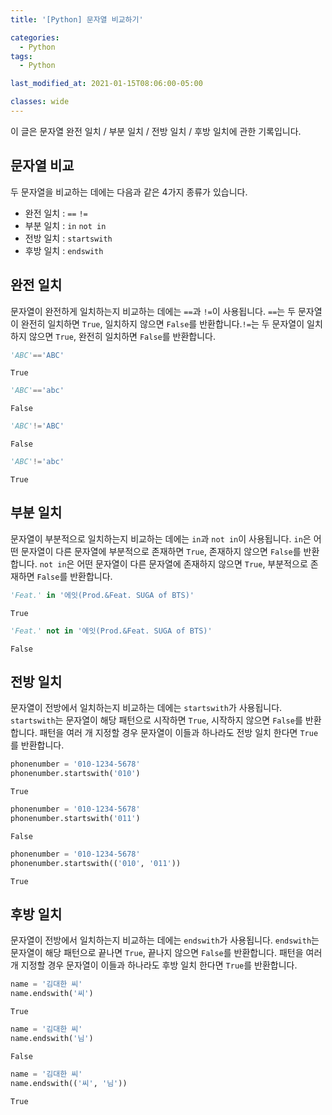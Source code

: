 ```yaml
---
title: '[Python] 문자열 비교하기'

categories:
  - Python
tags:
  - Python

last_modified_at: 2021-01-15T08:06:00-05:00

classes: wide
---
```


이 글은 문자열 완전 일치 / 부분 일치 / 전방 일치 / 후방 일치에 관한 기록입니다.

## 문자열 비교

두 문자열을 비교하는 데에는 다음과 같은 4가지 종류가 있습니다.

- 완전 일치 : `==` `!=`
- 부분 일치 : `in` `not in`
- 전방 일치 : `startswith`
- 후방 일치 : `endswith`

## 완전 일치

문자열이 완전하게 일치하는지 비교하는 데에는 `==`과 `!=`이 사용됩니다. `==`는 두 문자열이 완전히 일치하면 `True`, 일치하지 않으면 `False`를 반환합니다.`!=`는 두 문자열이 일치하지 않으면 `True`, 완전히 일치하면 `False`를 반환합니다.

```python
'ABC'=='ABC'
```

    True

```python
'ABC'=='abc'
```

    False

```python
'ABC'!='ABC'
```

    False

```python
'ABC'!='abc'
```

    True

## 부분 일치

문자열이 부분적으로 일치하는지 비교하는 데에는 `in`과 `not in`이 사용됩니다. `in`은 어떤 문자열이 다른 문자열에 부분적으로 존재하면 `True`, 존재하지 않으면 `False`를 반환합니다. `not in`은 어떤 문자열이 다른 문자열에 존재하지 않으면 `True`, 부분적으로 존재하면 `False`를 반환합니다.

```python
'Feat.' in '에잇(Prod.&Feat. SUGA of BTS)'
```

    True

```python
'Feat.' not in '에잇(Prod.&Feat. SUGA of BTS)'
```

    False

## 전방 일치

문자열이 전방에서 일치하는지 비교하는 데에는 `startswith`가 사용됩니다. `startswith`는 문자열이 해당 패턴으로 시작하면 `True`, 시작하지 않으면 `False`를 반환합니다. 패턴을 여러 개 지정할 경우 문자열이 이들과 하나라도 전방 일치 한다면 `True`를 반환합니다.

```python
phonenumber = '010-1234-5678'
phonenumber.startswith('010')
```

    True

```python
phonenumber = '010-1234-5678'
phonenumber.startswith('011')
```

    False

```python
phonenumber = '010-1234-5678'
phonenumber.startswith(('010', '011'))
```

    True

## 후방 일치

문자열이 전방에서 일치하는지 비교하는 데에는 `endswith`가 사용됩니다. `endswith`는 문자열이 해당 패턴으로 끝나면 `True`, 끝나지 않으면 `False`를 반환합니다. 패턴을 여러 개 지정할 경우 문자열이 이들과 하나라도 후방 일치 한다면 `True`를 반환합니다.

```python
name = '김대한 씨'
name.endswith('씨')
```

    True

```python
name = '김대한 씨'
name.endswith('님')
```

    False

```python
name = '김대한 씨'
name.endswith(('씨', '님'))
```

    True


